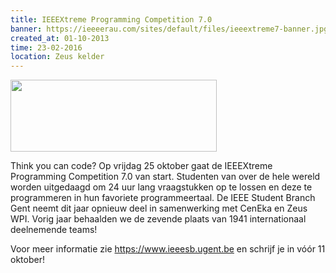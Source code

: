 ```yaml
---
title: IEEEXtreme Programming Competition 7.0
banner: https://ieeeerau.com/sites/default/files/ieeextreme7-banner.jpg
created_at: 01-10-2013
time: 23-02-2016
location: Zeus kelder
---
```


<img src="https://ieeeerau.com/sites/default/files/ieeextreme7-banner.jpg" width="330" height="115" class="alignright" />

Think you can code? Op vrijdag 25 oktober gaat de IEEEXtreme Programming Competition 7.0 van start. Studenten van over de hele wereld worden uitgedaagd om 24 uur lang vraagstukken op te lossen en deze te programmeren in hun favoriete programmeertaal. De IEEE Student Branch Gent neemt dit jaar opnieuw deel in samenwerking met CenEka en Zeus WPI. Vorig jaar behaalden we de zevende plaats van 1941 internationaal deelnemende teams!

Voor meer informatie zie <a href="https://www.ieeesb.ugent.be">https://www.ieeesb.ugent.be</a> en schrijf je in vóór 11 oktober!
